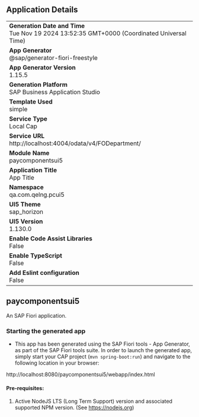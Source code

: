 ## Application Details
|               |
| ------------- |
|**Generation Date and Time**<br>Tue Nov 19 2024 13:52:35 GMT+0000 (Coordinated Universal Time)|
|**App Generator**<br>@sap/generator-fiori-freestyle|
|**App Generator Version**<br>1.15.5|
|**Generation Platform**<br>SAP Business Application Studio|
|**Template Used**<br>simple|
|**Service Type**<br>Local Cap|
|**Service URL**<br>http://localhost:4004/odata/v4/FODepartment/|
|**Module Name**<br>paycomponentsui5|
|**Application Title**<br>App Title|
|**Namespace**<br>qa.com.qelng.pcui5|
|**UI5 Theme**<br>sap_horizon|
|**UI5 Version**<br>1.130.0|
|**Enable Code Assist Libraries**<br>False|
|**Enable TypeScript**<br>False|
|**Add Eslint configuration**<br>False|

## paycomponentsui5

An SAP Fiori application.

### Starting the generated app

-   This app has been generated using the SAP Fiori tools - App Generator, as part of the SAP Fiori tools suite.  In order to launch the generated app, simply start your CAP project (```mvn spring-boot:run```) and navigate to the following location in your browser:

http://localhost:8080/paycomponentsui5/webapp/index.html

#### Pre-requisites:

1. Active NodeJS LTS (Long Term Support) version and associated supported NPM version.  (See https://nodejs.org)


